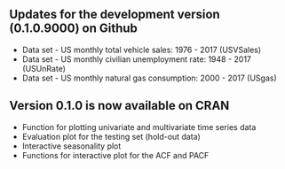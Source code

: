 ## Updates for the development version (0.1.0.9000) on Github

* Data set - US monthly total vehicle sales: 1976 - 2017 (USVSales)
* Data set - US monthly civilian unemployment rate: 1948 - 2017 (USUnRate)
* Data set - US monthly natural gas consumption: 2000 - 2017 (USgas)

## Version 0.1.0 is now available on CRAN

* Function for plotting univariate and multivariate time series data
* Evaluation plot for the testing set (hold-out data)
* Interactive seasonality plot
* Functions for interactive plot for the ACF and PACF
